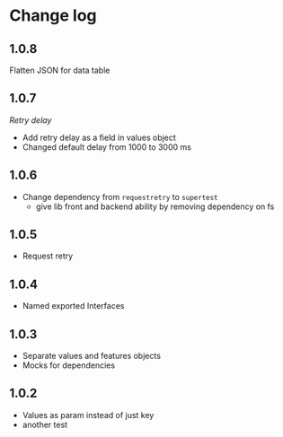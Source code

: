 # Change log

## 1.0.8

Flatten JSON for data table

## 1.0.7

*Retry delay*

* Add retry delay as a field in values object
* Changed default delay from 1000 to 3000 ms

## 1.0.6

* Change dependency from `requestretry` to `supertest`
    * give lib front and backend ability by removing dependency on fs


## 1.0.5

* Request retry

## 1.0.4

* Named exported Interfaces

## 1.0.3

* Separate values and features objects
* Mocks for dependencies

## 1.0.2

* Values as param instead of just key
* another test